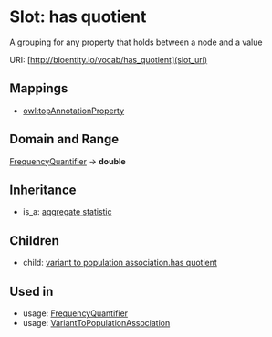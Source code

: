 # Slot: has quotient


A grouping for any property that holds between a node and a value

URI: [http://bioentity.io/vocab/has_quotient](slot_uri)
## Mappings

 * [owl:topAnnotationProperty](http://purl.obolibrary.org/obo/owl_topAnnotationProperty)
## Domain and Range

[FrequencyQuantifier](FrequencyQuantifier.md) -> **double**
## Inheritance

 *  is_a: [aggregate statistic](aggregate_statistic.md)
## Children

 *  child: [variant to population association.has quotient](variant_to_population_association_has_quotient.md)
## Used in

 *  usage: [FrequencyQuantifier](FrequencyQuantifier.md)
 *  usage: [VariantToPopulationAssociation](VariantToPopulationAssociation.md)

